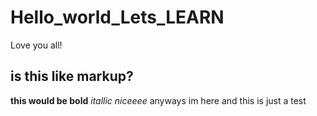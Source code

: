 # Hello_world_Lets_LEARN
Love you all! 
## is this like markup?
**this would be bold**
*itallic niceeee*
anyways im here and this is just a test
